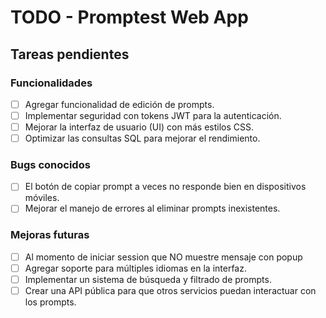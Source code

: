 # TODO - Promptest Web App

## Tareas pendientes

### Funcionalidades
- [ ] Agregar funcionalidad de edición de prompts.
- [ ] Implementar seguridad con tokens JWT para la autenticación.
- [ ] Mejorar la interfaz de usuario (UI) con más estilos CSS.
- [ ] Optimizar las consultas SQL para mejorar el rendimiento.

### Bugs conocidos
- [ ] El botón de copiar prompt a veces no responde bien en dispositivos móviles.
- [ ] Mejorar el manejo de errores al eliminar prompts inexistentes.

### Mejoras futuras

- [ ] Al momento de iniciar session que NO muestre mensaje con popup
- [ ] Agregar soporte para múltiples idiomas en la interfaz.
- [ ] Implementar un sistema de búsqueda y filtrado de prompts.
- [ ] Crear una API pública para que otros servicios puedan interactuar con los prompts.
